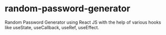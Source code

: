 # random-password-generator
Random Password Generator using React JS with the help of various hooks like useState, useCallback, useRef, useEffect.
